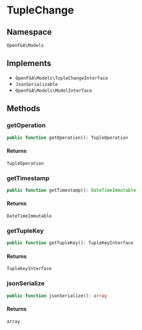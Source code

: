 # TupleChange


## Namespace
`OpenFGA\Models`

## Implements
* `OpenFGA\Models\TupleChangeInterface`
* `JsonSerializable`
* `OpenFGA\Models\ModelInterface`

## Methods
### getOperation

```php
public function getOperation(): TupleOperation
```



#### Returns
`TupleOperation` 

### getTimestamp

```php
public function getTimestamp(): DateTimeImmutable
```



#### Returns
`DateTimeImmutable` 

### getTupleKey

```php
public function getTupleKey(): TupleKeyInterface
```



#### Returns
`TupleKeyInterface` 

### jsonSerialize

```php
public function jsonSerialize(): array
```



#### Returns
`array` 

